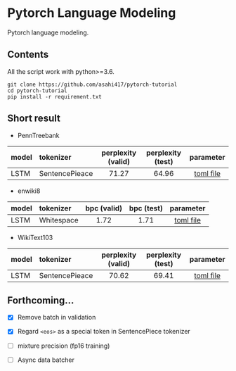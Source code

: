 # Pytorch Language Modeling
Pytorch language modeling.

## Contents
All the script work with python>=3.6. 

```
git clone https://github.com/asahi417/pytorch-tutorial
cd pytorch-tutorial
pip install -r requirement.txt
```

## Short result  

- PennTreebank

| model | tokenizer      |  perplexity (valid) | perplexity (test)  | parameter |
| ----- |:---------------|:-------------------:|:------------------:|:---------:|
| LSTM  | SentencePieace | 71.27               |  64.96             | [toml file](./parameters/PennTreebank/SentencePieceBPETokenizer/lstm.toml)  | 

- enwiki8

| model | tokenizer      |  bpc (valid) | bpc (test)  | parameter |
| ----- |:---------------|:------------:|:-----------:|:---------:|
| LSTM  | Whitespace     | 1.72         | 1.71        | [toml file](./parameters/enwiki8/WhitespaceTokenizer/lstm.toml)  | 

- WikiText103

| model | tokenizer      |  perplexity (valid) | perplexity (test)  | parameter |
| ----- |:---------------|:-------------------:|:------------------:|:---------:|
| LSTM  | SentencePieace | 70.62               | 69.41              | [toml file](./parameters/WikiText103/SentencePieceBPETokenizer/lstm.toml)  | 

## Forthcoming...
- [x] Remove batch in validation
- [x] Regard `<eos>` as a special token in SentencePiece tokenizer
- [ ] mixture precision (fp16 training) 
- [ ] Async data batcher
  
